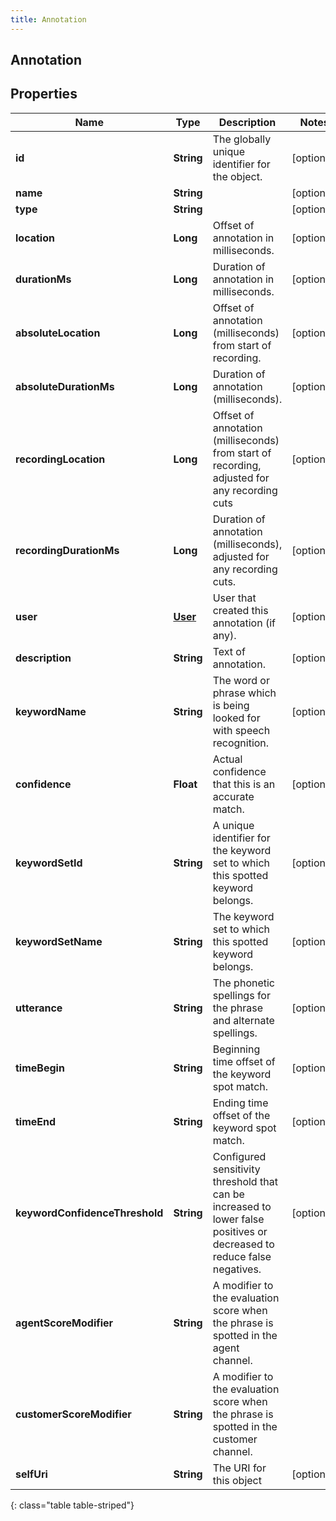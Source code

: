 ```yaml
---
title: Annotation
---
```

## Annotation


## Properties

| Name | Type | Description | Notes |
| ------------ | ------------- | ------------- | ------------- |
| **id** | **String** | The globally unique identifier for the object. |  [optional] |
| **name** | **String** |  |  [optional] |
| **type** | **String** |  |  [optional] |
| **location** | **Long** | Offset of annotation in milliseconds. |  [optional] |
| **durationMs** | **Long** | Duration of annotation in milliseconds. |  [optional] |
| **absoluteLocation** | **Long** | Offset of annotation (milliseconds) from start of recording. |  [optional] |
| **absoluteDurationMs** | **Long** | Duration of annotation (milliseconds). |  [optional] |
| **recordingLocation** | **Long** | Offset of annotation (milliseconds) from start of recording, adjusted for any recording cuts |  [optional] |
| **recordingDurationMs** | **Long** | Duration of annotation (milliseconds), adjusted for any recording cuts. |  [optional] |
| **user** | [**User**](User.html) | User that created this annotation (if any). |  [optional] |
| **description** | **String** | Text of annotation. |  [optional] |
| **keywordName** | **String** | The word or phrase which is being looked for with speech recognition. |  [optional] |
| **confidence** | **Float** | Actual confidence that this is an accurate match. |  [optional] |
| **keywordSetId** | **String** | A unique identifier for the keyword set to which this spotted keyword belongs. |  [optional] |
| **keywordSetName** | **String** | The keyword set to which this spotted keyword belongs. |  [optional] |
| **utterance** | **String** | The phonetic spellings for the phrase and alternate spellings. |  [optional] |
| **timeBegin** | **String** | Beginning time offset of the keyword spot match. |  [optional] |
| **timeEnd** | **String** | Ending time offset of the keyword spot match. |  [optional] |
| **keywordConfidenceThreshold** | **String** | Configured sensitivity threshold that can be increased to lower false positives or decreased to reduce false negatives. |  [optional] |
| **agentScoreModifier** | **String** | A modifier to the evaluation score when the phrase is spotted in the agent channel. |  |
| **customerScoreModifier** | **String** | A modifier to the evaluation score when the phrase is spotted in the customer channel. |  |
| **selfUri** | **String** | The URI for this object |  [optional] |
{: class="table table-striped"}



